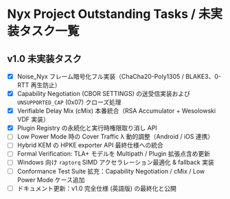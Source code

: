 # Nyx Project Outstanding Tasks / 未実装タスク一覧

## v1.0 未実装タスク
- [x] Noise_Nyx フレーム暗号化フル実装（ChaCha20-Poly1305 / BLAKE3、0-RTT 再生防止）
- [x] Capability Negotiation (CBOR SETTINGS) の送受信実装および `UNSUPPORTED_CAP` (0x07) クローズ処理
- [x] Verifiable Delay Mix (cMix) 本番統合（RSA Accumulator + Wesolowski VDF 実装）
- [x] Plugin Registry の永続化と実行時権限取り消し API
- [ ] Low Power Mode 時の Cover Traffic λ 動的調整（Android / iOS 連携）
- [ ] Hybrid KEM の HPKE exporter API 最終仕様への統合
- [ ] Formal Verification: TLA+ モデルを Multipath / Plugin 拡張点含め更新
- [ ] Windows 向け `raptorq` SIMD アクセラレーション最適化 & fallback 実装
- [ ] Conformance Test Suite 拡充：Capability Negotiation / cMix / Low Power Mode ケース追加
- [ ] ドキュメント更新：v1.0 完全仕様 (英語版) の最終化と公開 